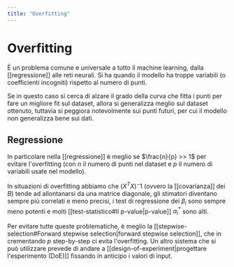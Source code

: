 ```yaml
---
title: "Overfitting"
---
```

# Overfitting
È un problema comune e universale a tutto il machine learning, dalla [[regressione]] alle reti neurali. Si ha quando il modello ha troppe variabili (o coefficienti incogniti) rispetto al numero di punti.

Se in questo caso si cerca di alzare il grado della curva che fitta i punti per fare un migliore fit sul dataset, allora si generalizza meglio sul dataset ottenuto, tuttavia si peggiora notevolmente sui punti futuri, per cui il modello non generalizza bene sui dati.

## Regressione
In particolare nella [[regressione]] è meglio se $\frac{n}{p} >> 1$ per evitare l'overfitting (con $n$ il numero di punti nel dataset e $p$ il numero di variabili usate nel modello).

In situazioni di overfitting abbiamo che $(X^T X)^-1$ (ovvero la [[covarianza]] dei $B$) tende ad allontanarsi da una matrice diagonale, gli stimatori diventano sempre più correlati e meno precisi, i test di regressione dei $\beta_i$ sono sempre meno potenti e molti [[test-statistico#Il p-value|p-value]] $\alpha^*_i$ sono alti.

Per evitare tutte queste problematiche, è meglio la [[stepwise-selection#Forward stepwise selection|forward stepwise selection]], che in crementando $p$ step-by-step ci evita l'overfitting.
Un altro sistema che si può utilizzare prevede di andare a [[design-of-experiment|progettare l'esperimento (DoE)]] fissando in anticipo i valori di input.

